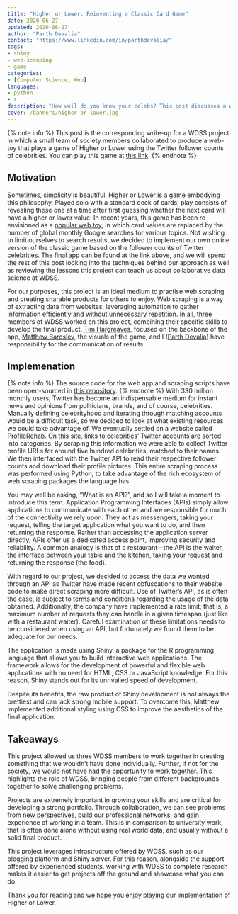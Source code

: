 ```yaml
---
title: "Higher or Lower: Reinventing a Classic Card Game"
date: 2020-06-27
updated: 2020-06-27
author: "Parth Devalia"
contact: "https://www.linkedin.com/in/parthdevalia/"
tags:
- shiny
- web-scraping
- game
categories:
- [Computer Science, Web]
languages:
- python
- r
description: "How well do you know your celebs? This post discusses a web app developed collaboratively with WDSS members to test just this. Have a play and then learn how it was made."
cover: /banners/higher-or-lower.jpg
---
```

{% note info %}
This post is the corresponding write-up for a WDSS project in which a small team of society members collaborated to produce a web-toy that plays a game of Higher or Lower using the Twitter follower counts of celebrities. You can play this game at [this link](https://shiny.warwickdatascience.com/higher-or-lower/).
{% endnote %}
## Motivation

Sometimes, simplicity is beautiful. Higher or Lower is a game embodying this philosophy. Played solo with a standard deck of cards, play consists of revealing these one at a time after first guessing whether the next card will have a higher or lower value. In recent years, this game has been re-envisioned as a [popular web toy](http://www.higherlowergame.com/), in which card values are replaced by the number of global monthly Google searches for various topics. Not wishing to limit ourselves to search results, we decided to implement our own online version of the classic game based on the follower counts of Twitter celebrities. The final app can be found at the link above, and we will spend the rest of this post looking into the techniques behind our approach as well as reviewing the lessons this project can teach us about collaborative data science at WDSS.

For our purposes, this project is an ideal medium to practise web scraping and creating sharable products for others to enjoy. Web scraping is a way of extracting data from websites, leveraging automation to gather information efficiently and without unnecessary repetition.  In all, three members of WDSS worked on this project, combining their specific skills to develop the final product. [Tim Hargreaves](https://www.linkedin.com/in/tim-hargreaves/), focused on the backbone of the app, [Matthew Bardsley](https://www.linkedin.com/in/mhbardsley/), the visuals of the game, and I ([Parth Devalia](https://www.linkedin.com/in/parthdevalia/)) have responsibility for the communication of results.

## Implemenation
{% note info %}
The source code for the web app and scraping scripts have been open-sourced in [this repository](https://github.com/warwickdatascience/higher-or-lower).
{% endnote %}
With 330 million monthly users, Twitter has become an indispensable medium for instant news and opinions from politicians, brands, and of course, celebrities. Manually defining celebrityhood and iterating through matching accounts would be a difficult task, so we decided to look at what existing resources we could take advantage of. We eventually settled on a website called [ProfileRehab](http://profilerehab.com/twitter-help/celebrity_twitter_list). On this site, links to celebrities’ Twitter accounts are sorted into categories. By scraping this information we were able to collect Twitter profile URLs for around five hundred celebrities, matched to their names. We then interfaced with the Twitter API to read their respective follower counts and download their profile pictures. This entire scraping process was performed using Python, to take advantage of the rich ecosystem of web scraping packages the language has.

You may well be asking, “What is an API?”, and so I will take a moment to introduce this term. Application Programming Interfaces (APIs) simply allow applications to communicate with each other and are responsible for much of the connectivity we rely upon. They act as messengers, taking your request, telling the target application what you want to do, and then returning the response. Rather than accessing the application server directly, APIs offer us a dedicated access point, improving security and reliability. A common analogy is that of a restaurant—the API is the waiter, the interface between your table and the kitchen, taking your request and returning the response (the food). 

With regard to our project, we decided to access the data we wanted through an API as Twitter have made recent obfuscations to their website code to make direct scraping more difficult. Use of Twitter’s API, as is often the case, is subject to terms and conditions regarding the usage of the data obtained. Additionally, the company have implemented a rate limit; that is, a maximum number of requests they can handle in a given timespan (just like with a restaurant waiter). Careful examination of these limitations needs to be considered when using an API, but fortunately we found them to be adequate for our needs.

The application is made using Shiny, a package for the R programming language that allows you to build interactive web applications. The framework allows for the development of powerful and flexible web applications with no need for HTML, CSS or JavaScript knowledge. For this reason, Shiny stands out for its unrivalled speed of development. 

Despite its benefits, the raw product of Shiny development is not always the prettiest and can lack strong mobile support. To overcome this, Matthew implemented additional styling using CSS to improve the aesthetics of the final application.

## Takeaways

This project allowed us three WDSS members to work together in creating something that we wouldn’t have done individually. Further, if not for the society, we would not have had the opportunity to work together. This highlights the role of WDSS, bringing people from different backgrounds together to solve challenging problems.

Projects are extremely important in growing your skills and are critical for developing a strong portfolio. Through collaboration, we can see problems from new perspectives, build our professional networks, and gain experience of working in a team. This is in comparison to university work, that is often done alone without using real world data, and usually without a solid final product.

This project leverages infrastructure offered by WDSS, such as our blogging platform and Shiny server. For this reason, alongside the support 
offered by experienced students, working with WDSS to complete research makes it easier to get projects off the ground and showcase what you can do.

Thank you for reading and we hope you enjoy playing our implementation of Higher or Lower.

